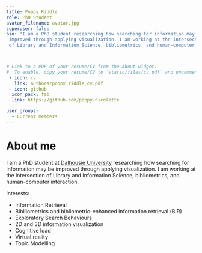 ```yaml
---
title: Poppy Riddle
role: PhD Student
avatar_filename: avatar.jpg
superuser: false
bio: "I am a PhD student researching how searching for information may be
 improved through applying visualization. I am working at the intersection
 of Library and Information Science, bibliometrics, and human-computer interaction."



# Link to a PDF of your resume/CV from the About widget.
#  To enable, copy your resume/CV to `static/files/cv.pdf` and uncomment the lines below.
 - icon: cv
   link: authors/poppy_riddle_cv.pdf
 - icon: github
  icon_pack: fab
  link: https://github.com/poppy-nicolette

user_groups:
  - Current members
---
```


# About me

I am a PhD student at [Dalhousie University](https://www.dal.ca/faculty/management/school-of-information-management.html)  researching how searching for information may be improved through applying visualization. I am working at the intersection of Library and Information Science, bibliometrics, and human-computer interaction. 

Interests:

- Information Retrieval
- Biblliometrics and bibliometric-enhanced information retrieval (BIR)
- Exploratory Search Behaviours
- 2D and 3D information visualization
- Cognitive load
- Virtual reality
- Topic Modelling